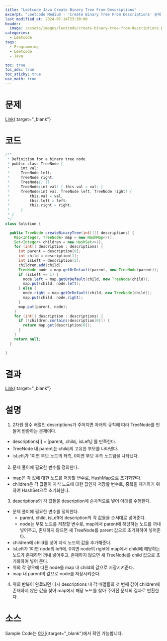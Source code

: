 ```yaml
---
title: "Leetcode Java Create Binary Tree From Descriptions"
excerpt: "Leetcode Medium - 'Create Binary Tree From Descriptions' 문제 Java 풀이"
last_modified_at: 2024-07-14T23:30:00
header:
  image: /assets/images/leetcode/create-binary-tree-from-descriptions.png
categories:
  - Leetcode
tags:
  - Programming
  - Leetcode
  - Java

toc: true
toc_ads: true
toc_sticky: true
use_math: true
---
```

# 문제
[Link](https://leetcode.com/problems/create-binary-tree-from-descriptions/){:target="_blank"}

# 코드
```java
/**
 * Definition for a binary tree node.
 * public class TreeNode {
 *     int val;
 *     TreeNode left;
 *     TreeNode right;
 *     TreeNode() {}
 *     TreeNode(int val) { this.val = val; }
 *     TreeNode(int val, TreeNode left, TreeNode right) {
 *         this.val = val;
 *         this.left = left;
 *         this.right = right;
 *     }
 * }
 */
class Solution {

  public TreeNode createBinaryTree(int[][] descriptions) {
    Map<Integer, TreeNode> map = new HashMap<>();
    Set<Integer> children = new HashSet<>();
    for (int[] description : descriptions) {
      int parent = description[0];
      int child = description[1];
      int isLeft = description[2];
      children.add(child);
      TreeNode node = map.getOrDefault(parent, new TreeNode(parent));
      if (isLeft == 1) {
        node.left = map.getOrDefault(child, new TreeNode(child));
        map.put(child, node.left);
      } else {
        node.right = map.getOrDefault(child, new TreeNode(child));
        map.put(child, node.right);
      }
      map.put(parent, node);
    }
    for (int[] description : descriptions) {
      if (!children.contains(description[0])) {
        return map.get(description[0]);
      }
    }
    return null;
  }

}
```

# 결과
[Link](https://leetcode.com/problems/create-binary-tree-from-descriptions/submissions/1321865111/){:target="_blank"}

# 설명
1. 2차원 정수 배열인 descriptions가 주어지면 아래의 규칙에 따라 TreeNode를 만들어 반환하는 문제이다.
- descriptions[i] = [parent<sub>i</sub>, child<sub>i</sub>, isLeft<sub>i</sub>] 를 만족한다.
- TreeNode 내 parent<sub>i</sub>는 child<sub>i</sub>의 고유한 부모를 나타낸다.
- isLeft<sub>i</sub>가 1이면 부모 노드의 좌측, 0이면 부모 우측 노드임을 나타낸다.

2. 문제 풀이에 필요한 변수를 정의한다.
- map은 각 값에 대한 노드를 저장할 변수로, HashMap으로 초기화한다.
- children은 각 값들이 자식 노드에 대한 값인지 저장할 변수로, 중복을 제거하기 위하여 HashSet으로 초기화한다.

3. descriptions의 각 값들을 description에 순차적으로 넣어 아래를 수행한다.
- 문제 풀이에 필요한 변수를 정의한다.
  - parent, child, isLeft에 description의 각 값들을 순서대로 넣어준다.
  - node는 부모 노드를 저장할 변수로, map에서 parent에 해당하는 노드를 꺼내 넣어주고, 존재하지 않으면 새 TreeNode를 parent 값으로 초기화하여 넣어준다.
- children에 child를 넣어 자식 노드의 값을 추가해준다.
- isLeft가 1이면 node의 left에, 0이면 node의 right에 map에서 child에 해당하는 노드가 존재하면 꺼내 넣어주고, 존재하지 않으면 새 TreeNode를 child 값으로 초기화하여 넣어 준다.
- 위의 각 경우에 따른 node를 map 내 child의 값으로 저장시켜준다.
- map 내 parent의 값으로 node를 저장시켜준다.

4. 위의 반복이 완료되면 다시 descriptions 내 각 배열들의 첫 번째 값이 children에 존재하지 않은 값을 찾아 map에서 해당 노드를 찾아 주어진 문제의 결과로 반환한다.

# 소스
Sample Code는 [여기](https://github.com/GracefulSoul/leetcode/blob/master/src/main/java/gracefulsoul/problems/CreateBinaryTreeFromDescriptions.java){:target="_blank"}에서 확인 가능합니다.
